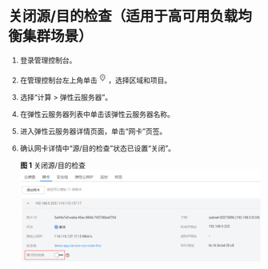 # 关闭源/目的检查（适用于高可用负载均衡集群场景）<a name="vpc_vip_0008"></a>

1.  登录管理控制台。
2.  在管理控制台左上角单击![](figures/icon-region.png)，选择区域和项目。
3.  选择“计算 \> 弹性云服务器”。
4.  在弹性云服务器列表中单击该弹性云服务器名称。
5.  进入弹性云服务器详情页面，单击“网卡”页签。
6.  确认网卡详情中“源/目的检查”状态已设置“关闭”。

    **图 1**  关闭源/目的检查<a name="fig126951031105111"></a>  
    ![](figures/关闭源-目的检查.png "关闭源-目的检查")


